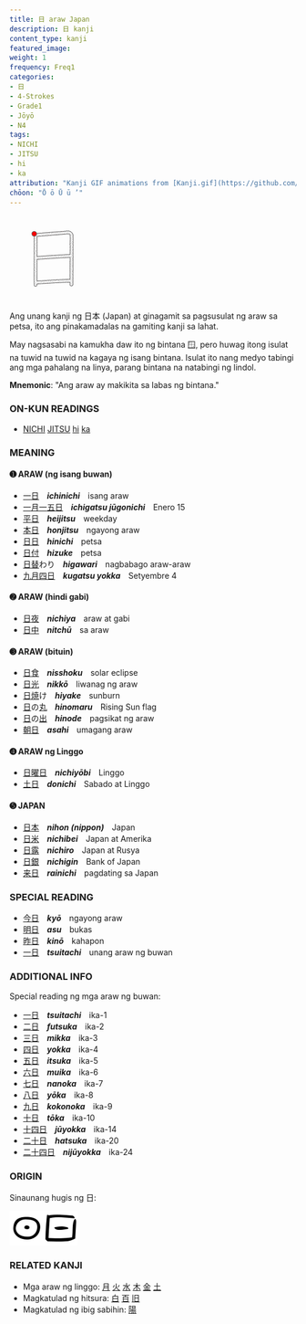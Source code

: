 ```yaml
---
title: 日 araw Japan
description: 日 kanji
content_type: kanji
featured_image:
weight: 1
frequency: Freq1
categories:
- 日
- 4-Strokes
- Grade1
- Jōyō
- N4
tags:
- NICHI
- JITSU
- hi
- ka
attribution: "Kanji GIF animations from [Kanji.gif](https://github.com/jcsirot/kanji.gif) by Jean-Christophe Sirot, originally from the [KanjiVG](https://kanjivg.tagaini.net/) project by Ulrich Apel. Kanji illustrations from [Wiktionary](https://en.wiktionary.org/). All under [CC BY-SA 3.0](https://creativecommons.org/licenses/by-sa/3.0/) license. Edit this page at [Github](https://github.com/tim0g/tim/blob/main/content/kanji/character/日/index.md)."
chōon: "Ō ō Ū ū ’"
---
```

<img class="kanji" alt="日 kanji" src="日.gif" width="150px" height="150px">

Ang unang kanji ng 日本 (Japan) at ginagamit sa pagsusulat ng araw sa petsa, ito ang pinakamadalas na gamiting kanji sa lahat.

May nagsasabi na kamukha daw ito ng bintana 🪟, pero huwag itong isulat na tuwid na tuwid na kagaya ng isang bintana. Isulat ito nang medyo tabingi ang mga pahalang na linya, parang bintana na natabingi ng lindol.

**Mnemonic**: "Ang araw ay makikita sa labas ng bintana."

### ON-KUN READINGS

- [NICHI](https://timog.org/tags/nichi) [JITSU](https://timog.org/tags/jitsu) [hi](https://timog.org/tags/hi) [ka](https://timog.org/tags/ka)

### MEANING

#### ➊ **ARAW** (ng isang buwan)
  - [一](https://timog.org/kanji/一)[日](https://timog.org/kanji/日)　***ichinichi***　isang araw
  - [一](https://timog.org/kanji/一)[月](https://timog.org/kanji/月)[一](https://timog.org/kanji/一)[五](https://timog.org/kanji/五)[日](https://timog.org/kanji/日)　***ichigatsu jūgonichi***　Enero 15
  - [平](https://timog.org/kanji/平)[日](https://timog.org/kanji/日)　***heijitsu***　weekday
  - [本](https://timog.org/kanji/本)[日](https://timog.org/kanji/日)　***honjitsu***　ngayong araw 
  - [日](https://timog.org/kanji/日)[日](https://timog.org/kanji/日)　***hinichi***　petsa
  - [日](https://timog.org/kanji/日)[付](https://timog.org/kanji/付)　***hizuke***　petsa
  - [日](https://timog.org/kanji/日)[替](https://timog.org/kanji/替)わり　***higawari***　nagbabago araw-araw
  - [九](https://timog.org/kanji/九)[月](https://timog.org/kanji/月)[四](https://timog.org/kanji/四)[日](https://timog.org/kanji/日)　***kugatsu yokka***　Setyembre 4
  

#### ➋ **ARAW** (hindi gabi)
  - [日](https://timog.org/kanji/日)[夜](https://timog.org/kanji/夜)　***nichiya***　araw at gabi
  - [日](https://timog.org/kanji/日)[中](https://timog.org/kanji/中)　***nitchū***　sa araw
  
#### ➌ **ARAW** (bituin)
  - [日](https://timog.org/kanji/日)[食](https://timog.org/kanji/食)　***nisshoku***　solar eclipse
  - [日](https://timog.org/kanji/日)[光](https://timog.org/kanji/光)　***nikkō***　liwanag ng araw
  - [日](https://timog.org/kanji/日)[焼](https://timog.org/kanji/焼)け　***hiyake***　sunburn
  - [日](https://timog.org/kanji/日)の[丸](https://timog.org/kanji/丸)　***hinomaru***　Rising Sun flag
  - [日](https://timog.org/kanji/日)の[出](https://timog.org/kanji/出)　***hinode***　pagsikat ng araw
  - [朝](https://timog.org/kanji/朝)[日](https://timog.org/kanji/日)　***asahi***　umagang araw

#### ➍ **ARAW** ng Linggo
  - [日](https://timog.org/kanji/日)[曜](https://timog.org/kanji/曜)[日](https://timog.org/kanji/日)　***nichiyōbi***　Linggo
  - [土](https://timog.org/kanji/土)[日](https://timog.org/kanji/日)　***donichi***　Sabado at Linggo

#### ➎ **JAPAN**
  - [日](https://timog.org/kanji/日)[本](https://timog.org/kanji/本)　***nihon (nippon)***　Japan
  - [日](https://timog.org/kanji/日)[米](https://timog.org/kanji/米)　***nichibei***　Japan at Amerika
  - [日](https://timog.org/kanji/日)[露](https://timog.org/kanji/露)　***nichiro***　Japan at Rusya
  - [日](https://timog.org/kanji/日)[銀](https://timog.org/kanji/銀)　***nichigin***　Bank of Japan
  - [来](https://timog.org/kanji/来)[日](https://timog.org/kanji/日)　***rainichi***　pagdating sa Japan

### SPECIAL READING
  - [今](https://timog.org/kanji/今)[日](https://timog.org/kanji/日)　***kyō***　ngayong araw
  - [明](https://timog.org/kanji/明)[日](https://timog.org/kanji/日)　***asu***　bukas
  - [昨](https://timog.org/kanji/昨)[日](https://timog.org/kanji/日)　***kinō***　kahapon
  - [一](https://timog.org/kanji/一)[日](https://timog.org/kanji/日)　***tsuitachi***　unang araw ng buwan
  
### ADDITIONAL INFO

Special reading ng mga araw ng buwan:
  - [一](https://timog.org/kanji/一)[日](https://timog.org/kanji/日)　***tsuitachi***　ika-1
  - [二](https://timog.org/kanji/二)[日](https://timog.org/kanji/日)　***futsuka***　ika-2
  - [三](https://timog.org/kanji/三)[日](https://timog.org/kanji/日)　***mikka***　ika-3
  - [四](https://timog.org/kanji/四)[日](https://timog.org/kanji/日)　***yokka***　ika-4
  - [五](https://timog.org/kanji/五)[日](https://timog.org/kanji/日)　***itsuka***　ika-5
  - [六](https://timog.org/kanji/六)[日](https://timog.org/kanji/日)　***muika***　ika-6
  - [七](https://timog.org/kanji/七)[日](https://timog.org/kanji/日)　***nanoka***　ika-7
  - [八](https://timog.org/kanji/八)[日](https://timog.org/kanji/日)　***yōka***　ika-8
  - [九](https://timog.org/kanji/九)[日](https://timog.org/kanji/日)　***kokonoka***　ika-9
  - [十](https://timog.org/kanji/十)[日](https://timog.org/kanji/日)　***tōka***　ika-10
  - [十](https://timog.org/kanji/十)[四](https://timog.org/kanji/四)[日](https://timog.org/kanji/日)　***jūyokka***　ika-14
  - [二](https://timog.org/kanji/二)[十](https://timog.org/kanji/十)[日](https://timog.org/kanji/日)　***hatsuka***　ika-20
  - [二](https://timog.org/kanji/二)[十](https://timog.org/kanji/十)[四](https://timog.org/kanji/四)[日](https://timog.org/kanji/日)　***nijūyokka***　ika-24

### ORIGIN

Sinaunang hugis ng 日:

<img src="60px-日-bronze.svg.png"><img src="60px-日-oracle.svg.png">

### RELATED KANJI

- Mga araw ng linggo: [月](https://timog.org/kanji/月) [火](https://timog.org/kanji/火) [水](https://timog.org/kanji/水) [木](https://timog.org/kanji/木) [金](https://timog.org/kanji/金) [土](https://timog.org/kanji/土)
- Magkatulad ng hitsura: [白](https://timog.org/kanji/白) [百](https://timog.org/kanji/百) [旧](https://timog.org/kanji/旧)
- Magkatulad ng ibig sabihin: [陽](https://timog.org/kanji/陽)
